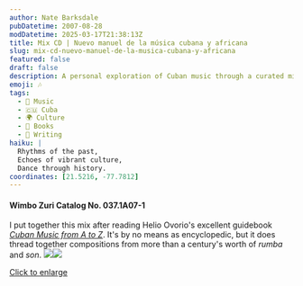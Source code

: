 ```yaml
---
author: Nate Barksdale
pubDatetime: 2007-08-28
modDatetime: 2025-03-17T21:38:13Z
title: Mix CD | Nuevo manuel de la música cubana y africana
slug: mix-cd-nuevo-manuel-de-la-musica-cubana-y-africana
featured: false
draft: false
description: A personal exploration of Cuban music through a curated mix of _rumba_ and _son_ spanning over a century.
emoji: 🎶
tags:
  - 🎵 Music
  - 🇨🇺 Cuba
  - 🌍 Culture
  - 📖 Books
  - 📝 Writing
haiku: |
  Rhythms of the past,  
  Echoes of vibrant culture,  
  Dance through history.
coordinates: [21.5216, -77.7812]
---
```


#### Wimbo Zuri Catalog No. 037.1A07-1

I put together this mix after reading Helio Ovorio's excellent guidebook _[Cuban Music from A to Z](http://books.google.com/books?id=XGzKzOH9vawC&printsec=frontcover&dq=cuban+music+from+a+to+z&hl=en&ei=I1lsTeOlCY24sQOhgMWqBQ&sa=X&oi=book_result&ct=result&resnum=1&ved=0CDoQ6AEwAA#v=onepage&q&f=false)_. It's by no means as encyclopedic, but it does thread together compositions from more than a century's worth of _rumba_ and _son_. [![](@assets/images/cuba_260.jpg)](@assets/images/cuba_530.jpg)[![](@assets/images/cuba2_260.jpg)](@assets/images/cuba2_530.jpg)

[Click to enlarge](@assets/images/cuba_530.jpg)
